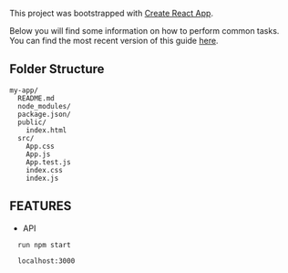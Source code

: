 This project was bootstrapped with [Create React App](https://github.com/facebookincubator/create-react-app).

Below you will find some information on how to perform common tasks.<br>
You can find the most recent version of this guide [here](https://github.com/facebookincubator/create-react-app/blob/master/packages/react-scripts/template/README.md).

## Folder Structure

```
my-app/
  README.md
  node_modules/
  package.json/
  public/
    index.html
  src/
    App.css
    App.js
    App.test.js
    index.css
    index.js
```

## FEATURES
* API

```
  run npm start
```


```
  localhost:3000
```

